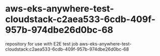 # aws-eks-anywhere-test-cloudstack-c2aea533-6cdb-409f-957b-974dbe26d0bc-68
repository for use with E2E test job aws-eks-anywhere-test-cloudstack:c2aea533-6cdb-409f-957b-974dbe26d0bc-68
